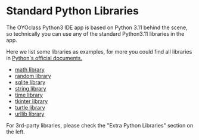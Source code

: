 # Standard Python Libraries

 The OYOclass Python3 IDE app is based on Python 3.11 behind the scene, so technically you can use any of the standard Python3.11 libraries in the app.

 Here we list some libraries as examples, for more you could find all libraries in [Python's official documents.](https://docs.python.org/3.11/library/)


 * [math library](math.md)
 * [random library](random.md)
 * [sqlite library](sqlite.md)
 * [string library](string.md)
 * [time library](time.md)
 * [tkinter library](tkinter.md)
 * [turtle library](turtle.md)
 * [urllib library](urllib.md)

 For 3rd-party libraries, please check the "Extra Python Libraries" section on the left.